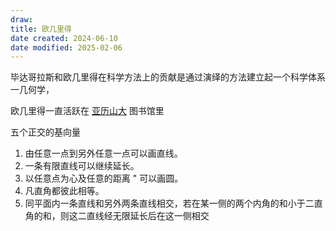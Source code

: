 ```yaml
---
draw:
title: 欧几里得
date created: 2024-06-10
date modified: 2025-02-06
---
```


毕达哥拉斯和欧几里得在科学方法上的贡献是通过演绎的方法建立起一个科学体系一几何学，

<!-- more -->

欧几里得一直活跃在 [亚历山大](亚历山大.md) 图书馆里

五个正交的基向量

1. 由任意一点到另外任意一点可以画直线。
2. 一条有限直线可以继续延长。
3. 以任意点为心及任意的距离 " 可以画圆。
4. 凡直角都彼此相等。
5. 同平面内一条直线和另外两条直线相交，若在某一侧的两个内角的和小于二直角的和，则这二直线经无限延长后在这一侧相交
